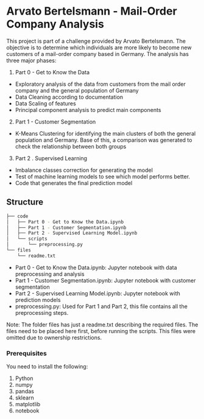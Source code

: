 # Arvato Bertelsmann - Mail-Order Company Analysis 

This project is part of a challenge provided by Arvato Bertelsmann. The objective is to determine which individuals are more likely to become new customers of a mail-order company based in Germany. The analysis has three major phases: 
1. Part 0 - Get to Know the Data
* Exploratory analysis of the data from customers from the mail order company and the general population of Germany
* Data Cleaning according to documentation
* Data Scaling of features
* Principal component analysis to predict main components
2. Part 1 - Customer Segmentation
* K-Means Clustering for identifying the main clusters of both the general population and Germany. Base of this, a comparison was generated to check the relationship between both groups
3. Part 2 . Supervised Learning
* Imbalance classes correction for generating the model
* Test of machine learning models to see which model performs better.
* Code that generates the final prediction model

## Structure

```bash
├── code
│   ├── Part 0 - Get to Know the Data.ipynb
│   ├── Part 1 - Customer Segmentation.ipynb
│   ├── Part 2 - Supervised Learning Model.ipynb
│   └── scripts
│       └── preprocessing.py
└── files
    └── readme.txt
```

* Part 0 - Get to Know the Data.ipynb: Jupyter notebook with data preprocessing and analysis
* Part 1 - Customer Segmentation.ipynb: Jupyter notebook with customer segmentation
* Part 2 - Supervised Learning Model.ipynb: Jupyter notebook with prediction models
* preprocessing.py: Used for Part 1 and Part 2, this file contains all the preprocessing steps.

Note: The folder files has just a readme.txt describing the required files. The files need to be placed here first, before running the scripts. This files were omitted due to ownership restrictions.

### Prerequisites

You need to install the following:

1. Python
2. numpy
3. pandas
4. sklearn
5. matplotlib
6. notebook

